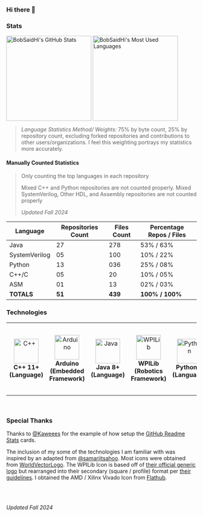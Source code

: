 ### Hi there 👋

<!--
**BobSaidHi/BobSaidHi** is a ✨ _special_ ✨ repository because its `README.md` (this file) appears on your GitHub profile.

Here are some ideas to get you started:

- 🔭 I’m currently working on ...
- 🌱 I’m currently learning ...
- 👯 I’m looking to collaborate on ...
- 🤔 I’m looking for help with ...
- 💬 Ask me about ...
- 📫 How to reach me: ...
- 😄 Pronouns: ...
- ⚡ Fun fact: ...
-->

### Stats

<!-- Public Instance
![BobSaidHi's GitHub stats](https://github-readme-stats.vercel.app/api?username=BobSaidHi&show_icons=true&theme=transparent) ![Top Langs](https://github-readme-stats.vercel.app/api/top-langs/?username=BobSaidHi&exclude_repo=&hide=Dockerfile,Processing)
-->

<!-- Private Instance, slightly more accurate, especially for the main stats card -->
<!-- This alignment is still less than ideal though
![BobSaidHi's GitHub stats](https://github-readme-stats-omega-drab-90.vercel.app/api?username=BobSaidHi&show_icons=true&theme=transparent) ![Top Langs](https://github-readme-stats-omega-drab-90.vercel.app/api/top-langs/?username=BobSaidHi&exclude_repo=&hide=Dockerfile,Processing)
-->

<!-- Private Instance w/ better formatting -->
<div>
<img height=225 align="center" src="https://github-readme-stats-omega-drab-90.vercel.app/api?username=BobSaidHi&show_icons=true&theme=transparent" alt="BobSaidHi's GitHub Stats"/>
<img height=225 align="center" src="https://github-readme-stats-omega-drab-90.vercel.app/api/top-langs/?username=BobSaidHi&exclude_repo=&hide=Dockerfile,Processing,C&size_weight=0.75&count_weight=0.25" alt="BobSaidHi's Most Used Languages"/>
</div>

> *Language Statistics Method/ Weights:* 75% by byte count, 25% by repository count, excluding forked repositories and contributions to other users/organizations.  I feel this weighting portrays my statistics more accurately.

#### Manually Counted Statistics

> Only counting the top languages in each repository
>
> Mixed C++ and Python repositories are not counted properly.
> Mixed SystemVerilog, Other HDL, and Assembly repositories are not counted properly
>
> *Updated Fall 2024*

| Language    | Repositories Count | Files Count | Percentage Repos / Files |
| ---     | ---   | ---   | ---       |
| Java   | 27  | 278  | 53% / 63% |
| SystemVerilog      | 05  | 100  | 10% / 22% |
| Python | 13  | 036  | 25% / 08% |
| C++/C   | 05   | 20  | 10% / 05% |
| ASM    | 01   | 13  | 02% / 03% |
| **TOTALS**   | **51**  | **439**  | **100% / 100%** |

### Technologies

<table>
<tr>
   <td align="center">
     <img src="https://cdn.worldvectorlogo.com/logos/c.svg" alt="C++" width="65" height="65"/>
     <br>
     <b>C++ 11+ (Language)</b>
   </td>
     <td align="center">
     <img src="https://cdn.worldvectorlogo.com/logos/arduino-1.svg" alt="Arduino" width="65" height="65"/>
     <br>
     <b>Arduino (Embedded Framework)</b>
   </td>
  
   <td align="center">
     <img src="https://cdn.worldvectorlogo.com/logos/java-14.svg" alt="Java" width="65" height="65"/>
     <br>
     <b>Java 8+ (Language)</b>
   </td>
   <td align="center">
     <img src="https://github.com/user-attachments/assets/0612e8f0-f786-4159-861a-738c06d36ccf" alt="WPILib" width="65" height="65"/>
     <br>
     <b>WPILib (Robotics Framework)</b>
   </td>

   <td align="center">
     <img src="https://cdn.worldvectorlogo.com/logos/python-5.svg" alt="Python" width="65" height="65"/><br><b>Python 3 (Language)</b>
   </td>

   <td align="center">
     <br>
     <b>SystemVerilog (Hardware Description Language)</b>
   </td>
   <td align="center">
     <img src="https://flathub.org/_next/image?url=https%3A%2F%2Fdl.flathub.org%2Fmedia%2Fcom%2Fgithub%2Fcorna.Vivado%2F07ad2cd5a0a53383dce2081f799f9726%2Ficons%2F128x128%2Fcom.github.corna.Vivado.png&w=256&q=100" alt="Vivado" width="65" height="65"/>
     <br>
     <b>AMD (Xilinx) Vivado (FPGA Design Suite)</b>
   </td>

   <td align="center">
     <img src="https://cdn.worldvectorlogo.com/logos/html-1.svg" alt="HTML" width="65" height="65"/>
     <br>
     <b>HTML (Markup)</b>
   </td>
   <td align="center">
     <img src="https://cdn.worldvectorlogo.com/logos/markdown.svg" alt="Markdown" width="65" height="65"/>
     <br>
     <b>Markdown (Markup)</b>
   </td>

   <td align="center">
     <img src="https://cdn.worldvectorlogo.com/logos/microsoft-windows-22.svg" alt="HTML" width="65" height="65"/>
     <br>
     <b>Windows 7/8/10 (OS)</b>
   </td>
   <td align="center">
     <img src="https://cdn.worldvectorlogo.com/logos/debian-2.svg" alt="Markdown" width="65" height="65"/>
     <br>
     <b>Debian Linux (OS)</b>
   </td>

   <td align="center">
     <img src="https://cdn.worldvectorlogo.com/logos/github-icon-1.svg" alt="GitHub" width="65" height="65"/>
     <br>
     <b>GitHub (Developer Platform)</b>
   </td>
   <td align="center">
     <br>
     <b>GitHub Actions (CI/CD)</b>
   </td>
   <td align="center">
     <img src="https://cdn.worldvectorlogo.com/logos/gitlab.svg" alt="GitLab" width="65" height="65"/>
     <br>
     <b>GitLab (Developer Platform)</b>
   </td>

</tr>
</table>

<br>

### Special Thanks

Thanks to [@Kaweees](https://github.com/Kaweees/Kaweees/blob/master/README.md) for the example of how setup the [GitHub Readme Stats](https://github.com/anuraghazra/github-readme-stats#readme) cards.

The inclusion of my some of the technologies I am familiar with was inspired by an adapted from [@samarjitsahoo](https://github.com/samarjitsahoo#-my-tech-stack).  Most icons were obtained from [WorldVectorLogo](https://worldvectorlogo.com).  The WPILib Icon is based off of [their official generic logo](https://github.com/wpilibsuite/branding/blob/main/wpilib-generic.svg) but rearranged into their secondary (square / profile) format per [their guidelines](https://github.com/wpilibsuite/branding/blob/main/WPILib-Logo-Branding-Guidelines-2024.pdf).  I obtained the AMD / Xilinx Vivado Icon from [Flathub](https://flathub.org/apps/com.github.corna.Vivado).

<br>
<br>

*Updated Fall 2024*


